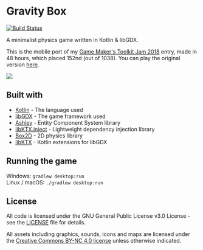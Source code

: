 # Gravity Box
[![Build Status](https://travis-ci.org/Luca1152/gravity-box.svg?branch=develop)](https://travis-ci.org/Luca1152/gravity-box) 

A minimalist physics game written in Kotlin & libGDX. 

This is the mobile port of my [Game Maker's Toolkit Jam 2018](https://itch.io/jam/gmtk-2018) entry, made in 48 hours, which placed 152nd (out of 1038). You can play the original version [here](https://luca1152.itch.io/gravity-box). 

![](https://i.imgur.com/0Hg4uK4.gif)

## Built with
- [Kotlin](https://kotlinlang.org/) - The language used
- [libGDX](https://libgdx.badlogicgames.com/) - The game framework used
- [Ashley](https://github.com/libgdx/ashley/wiki) - Entity Component System library
- [libKTX.inject](https://github.com/libktx/ktx/tree/master/inject) - Lightweight dependency injection library
- [Box2D](https://github.com/libgdx/libgdx/wiki/Box2d) - 2D physics library
- [libKTX](https://github.com/libktx/ktx) - Kotlin extensions for libGDX

## Running the game
Windows: `gradlew desktop:run`  
Linux / macOS: `./gradlew desktop:run`

## License
All code is licensed under the GNU General Public License v3.0 License - see the [LICENSE](https://github.com/Luca1152/gravity-box/blob/master/LICENSE) file for details.

All assets including graphics, sounds, icons and maps are licensed under the [Creative Commons BY-NC 4.0 license](https://creativecommons.org/licenses/by-nc/4.0/legalcode) unless otherwise indicated.
